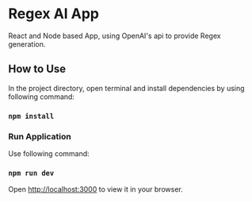 # Regex AI App

React and Node based App, using OpenAI's api to provide Regex generation.

## How to Use

In the project directory, open terminal and install dependencies by using following command:

### `npm install`

### Run Application

Use following command:

### `npm run dev`

Open [http://localhost:3000](http://localhost:3000) to view it in your browser.